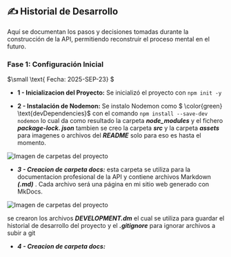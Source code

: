 
## ✍️ Historial de Desarrollo 
Aquí se documentan los pasos y decisiones tomadas durante la construcción de la API, permitiendo reconstruir el proceso mental en el futuro.

### **Fase 1: Configuración Inicial**  
$\small \text{ Fecha: 2025-SEP-23} $

* **1 - Inicializacion del Proyecto:** Se inicializó el proyecto con `npm init -y` 

* **2 - Instalación de Nodemon:** Se instalo Nodemon como  $ \color{green} \text{devDependencies}$ con el comando `npm install --save-dev nodemon` lo cual da como resultado la carpeta ***node_modules*** y el fichero ***package-lock. json*** tambien se creo la carpeta ***src*** y la carpeta ***assets*** para imagenes o archivos del ***README*** solo para eso es hasta el momento.


 ![Imagen de carpetas del proyecto](assets/step-2.png)


* ***3 - Creacion de carpeta docs:*** esta carpeta se utiliza para la documentacion profesional de la API y contiene archivos Markdown ***(.md)*** .
Cada archivo será una página en mi sitio web generado con MkDocs.  

![Imagen de carpetas del proyecto](assets/docs.png)

se crearon los archivos ***DEVELOPMENT.dm*** el cual se utiliza para guardar el historial de desarrollo del proyecto y el ***.gitignore*** para ignorar archivos a subir a git 

* ***4 - Creacion de carpeta docs:***

